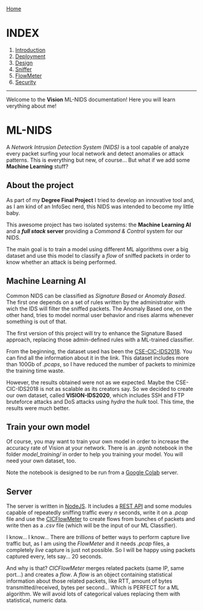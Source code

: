 [Home](https://nagomez97.github.io/ML-NIDS/)

# INDEX
1. [Introduction](documentation.md)
2. [Deployment](deployment.md)
3. [Design](design.md)
4. [Sniffer](sniffer.md)
5. [FlowMeter](flowmeter.md)
6. [Security](security.md)

---

Welcome to the **Vision** ML-NIDS documentation! Here you will learn verything about me!

# ML-NIDS
A _Network Intrusion Detection System (NIDS)_ is a tool capable of analyze every packet surfing your local network and detect anomalies or attack patterns. This is everything but new, of course... But what if we add some **Machine Learning** stuff?

## About the project
As part of my **Degree Final Project** I tried to develop an innovative tool and, as I am kind of an InfoSec nerd, this NIDS was intended to become my little baby.

This awesome project has two isolated systems: the **Machine Learning AI** and a **_full stack_ server** providing a _Command & Control_ system for our NIDS.

The main goal is to train a model using different ML algorithms over a big dataset and use this model to classify a _flow_ of sniffed packets in order to know whether an attack is being performed.

## Machine Learning AI
Common NIDS can be classified as _Signature Based_ or _Anomaly Based_. The first one depends on a set of rules written by the administrator with wich the IDS will filter the sniffed packets. The Anomaly Based one, on the other hand, tries to model normal user behavior and rises alarms whenever something is out of that.

The first version of this project will try to enhance the Signature Based approach, replacing those admin-defined rules with a ML-trained classifier.

From the beginning, the dataset used has been the [CSE-CIC-IDS2018](https://www.unb.ca/cic/datasets/ids-2018.html). You can find  all the information about it in the link. This dataset includes more than 100Gb of _.pcaps_, so I have reduced the number of packets to minimize the training time waste.

However, the results obtained were not as we expected. Maybe the CSE-CIC-IDS2018 is not as scalable as its creators say. So we decided to create our own dataset, called **VISION-IDS2020**, which includes SSH and FTP bruteforce attacks and DoS attacks using *hydra* the *hulk* tool. This time, the results were much better.

## Train your own model
Of course, you may want to train your own model in order to increase the accuracy rate of Vision at your network. There is an *.ipynb* notebook in the folder *model_training/* in order to help you training your model. You will need your own dataset, too.

Note the notebook is designed to be run from a [Google Colab](https://colab.research.google.com) server.

## Server
The server is written in [NodeJS](https://nodejs.org). It includes a [REST API](api.md) and some modules capable of repeatedly sniffing traffic every _n_ seconds, write it on a _.pcap_ file and use the [CICFlowMeter](https://github.com/ahlashkari/CICFlowMeter) to create flows from bunches of packets and write then as a _.csv_ file (which will be the input of our ML Classifier).

I know... I know... There are _trillions_ of better ways to perform capture live traffic but, as I am using the _FlowMeter_ and it needs _.pcap_ files, a completely _live_ capture is just not possible. So I will be happy using packets captured every, lets say... 20 seconds.

And why is that? _CICFlowMeter_ merges related packets (same IP, same port...) and creates a _flow_. A _flow_ is an object containing statistical information about those related packets, like RTT, amount of bytes transmitted/received, bytes per second... Which is PERFECT for a ML algorithm. We will avoid lots of categorical values replacing them with statistical, numeric data.
